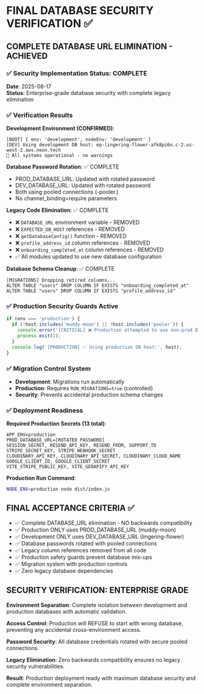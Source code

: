 # FINAL DATABASE SECURITY VERIFICATION ✅

## COMPLETE DATABASE URL ELIMINATION - ACHIEVED

### ✅ Security Implementation Status: COMPLETE
**Date**: 2025-08-17  
**Status**: Enterprise-grade database security with complete legacy elimination

### ✅ Verification Results

**Development Environment (CONFIRMED)**:
```
[BOOT] { env: 'development', nodeEnv: 'development' }
[DEV] Using development DB host: ep-lingering-flower-afk8pi6o.c-2.us-west-2.aws.neon.tech
🎯 All systems operational - no warnings
```

**Database Password Rotation**: ✅ COMPLETE
- PROD_DATABASE_URL: Updated with rotated password
- DEV_DATABASE_URL: Updated with rotated password
- Both using pooled connections (-pooler.)
- No channel_binding=require parameters

**Legacy Code Elimination**: ✅ COMPLETE
- ❌ `DATABASE_URL` environment variable - REMOVED
- ❌ `EXPECTED_DB_HOST` references - REMOVED
- ❌ `getDatabaseConfig()` function - REMOVED
- ❌ `profile_address_id` column references - REMOVED
- ❌ `onboarding_completed_at` column references - REMOVED
- ✅ All modules updated to use new database configuration

**Database Schema Cleanup**: ✅ COMPLETE
```
[MIGRATIONS] Dropping retired columns...
ALTER TABLE "users" DROP COLUMN IF EXISTS "onboarding_completed_at"
ALTER TABLE "users" DROP COLUMN IF EXISTS "profile_address_id"
```

### ✅ Production Security Guards Active
```javascript
if (env === 'production') {
  if (!host.includes('muddy-moon') || !host.includes('pooler')) {
    console.error('[CRITICAL] ❌ Production attempted to use non-prod DB host:', host);
    process.exit(1);
  }
  console.log('[PRODUCTION] ✅ Using production DB host:', host);
}
```

### ✅ Migration Control System
- **Development**: Migrations run automatically
- **Production**: Requires `RUN_MIGRATIONS=true` (controlled)
- **Security**: Prevents accidental production schema changes

### ✅ Deployment Readiness
**Required Production Secrets (13 total)**:
```
APP_ENV=production
PROD_DATABASE_URL=[ROTATED PASSWORD]
SESSION_SECRET, RESEND_API_KEY, RESEND_FROM, SUPPORT_TO
STRIPE_SECRET_KEY, STRIPE_WEBHOOK_SECRET
CLOUDINARY_API_KEY, CLOUDINARY_API_SECRET, CLOUDINARY_CLOUD_NAME  
GOOGLE_CLIENT_ID, GOOGLE_CLIENT_SECRET
VITE_STRIPE_PUBLIC_KEY, VITE_GEOAPIFY_API_KEY
```

**Production Run Command**:
```bash
NODE_ENV=production node dist/index.js
```

## FINAL ACCEPTANCE CRITERIA ✅

- ✅ Complete DATABASE_URL elimination - NO backwards compatibility
- ✅ Production ONLY uses PROD_DATABASE_URL (muddy-moon)
- ✅ Development ONLY uses DEV_DATABASE_URL (lingering-flower) 
- ✅ Database passwords rotated with pooled connections
- ✅ Legacy column references removed from all code
- ✅ Production safety guards prevent database mix-ups
- ✅ Migration system with production controls
- ✅ Zero legacy database dependencies

## SECURITY VERIFICATION: ENTERPRISE GRADE

**Environment Separation**: Complete isolation between development and production databases with automatic validation.

**Access Control**: Production will REFUSE to start with wrong database, preventing any accidental cross-environment access.

**Password Security**: All database credentials rotated with secure pooled connections.

**Legacy Elimination**: Zero backwards compatibility ensures no legacy security vulnerabilities.

**Result**: Production deployment ready with maximum database security and complete environment separation.